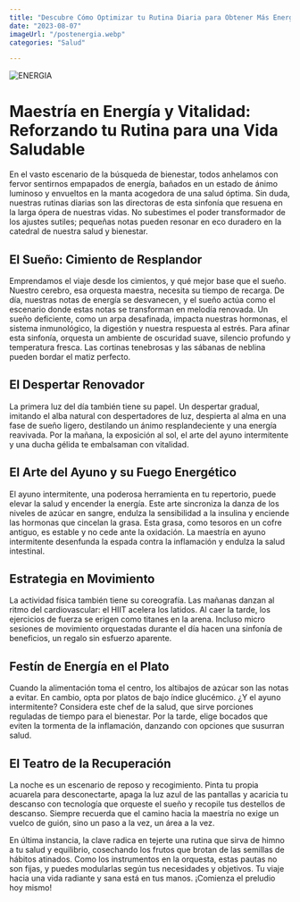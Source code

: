 ```yaml
---
title: "Descubre Cómo Optimizar tu Rutina Diaria para Obtener Más Energía y Vitalidad"
date: "2023-08-07"
imageUrl: "/postenergia.webp"
categories: "Salud"

---
```


![ENERGIA](/postenergia.webp)

# **Maestría en Energía y Vitalidad: Reforzando tu Rutina para una Vida Saludable**

En el vasto escenario de la búsqueda de bienestar, todos anhelamos con fervor sentirnos empapados de energía, bañados en un estado de ánimo luminoso y envueltos en la manta acogedora de una salud óptima. Sin duda, nuestras rutinas diarias son las directoras de esta sinfonía que resuena en la larga ópera de nuestras vidas. No subestimes el poder transformador de los ajustes sutiles; pequeñas notas pueden resonar en eco duradero en la catedral de nuestra salud y bienestar.

## **El Sueño: Cimiento de Resplandor**

Emprendamos el viaje desde los cimientos, y qué mejor base que el sueño. Nuestro cerebro, esa orquesta maestra, necesita su tiempo de recarga. De día, nuestras notas de energía se desvanecen, y el sueño actúa como el escenario donde estas notas se transforman en melodía renovada. Un sueño deficiente, como un arpa desafinada, impacta nuestras hormonas, el sistema inmunológico, la digestión y nuestra respuesta al estrés. Para afinar esta sinfonía, orquesta un ambiente de oscuridad suave, silencio profundo y temperatura fresca. Las cortinas tenebrosas y las sábanas de neblina pueden bordar el matiz perfecto.

## **El Despertar Renovador**

La primera luz del día también tiene su papel. Un despertar gradual, imitando el alba natural con despertadores de luz, despierta al alma en una fase de sueño ligero, destilando un ánimo resplandeciente y una energía reavivada. Por la mañana, la exposición al sol, el arte del ayuno intermitente y una ducha gélida te embalsaman con vitalidad.

## **El Arte del Ayuno y su Fuego Energético**

El ayuno intermitente, una poderosa herramienta en tu repertorio, puede elevar la salud y encender la energía. Este arte sincroniza la danza de los niveles de azúcar en sangre, endulza la sensibilidad a la insulina y enciende las hormonas que cincelan la grasa. Esta grasa, como tesoros en un cofre antiguo, es estable y no cede ante la oxidación. La maestría en ayuno intermitente desenfunda la espada contra la inflamación y endulza la salud intestinal.

## **Estrategia en Movimiento**

La actividad física también tiene su coreografía. Las mañanas danzan al ritmo del cardiovascular: el HIIT acelera los latidos. Al caer la tarde, los ejercicios de fuerza se erigen como titanes en la arena. Incluso micro sesiones de movimiento orquestadas durante el día hacen una sinfonía de beneficios, un regalo sin esfuerzo aparente.

## **Festín de Energía en el Plato**

Cuando la alimentación toma el centro, los altibajos de azúcar son las notas a evitar. En cambio, opta por platos de bajo índice glucémico. ¿Y el ayuno intermitente? Considera este chef de la salud, que sirve porciones reguladas de tiempo para el bienestar. Por la tarde, elige bocados que eviten la tormenta de la inflamación, danzando con opciones que susurran salud.

## **El Teatro de la Recuperación**

La noche es un escenario de reposo y recogimiento. Pinta tu propia acuarela para desconectarte, apaga la luz azul de las pantallas y acaricia tu descanso con tecnología que orqueste el sueño y recopile tus destellos de descanso. Siempre recuerda que el camino hacia la maestría no exige un vuelco de guión, sino un paso a la vez, un área a la vez.

En última instancia, la clave radica en tejerte una rutina que sirva de himno a tu salud y equilibrio, cosechando los frutos que brotan de las semillas de hábitos atinados. Como los instrumentos en la orquesta, estas pautas no son fijas, y puedes modularlas según tus necesidades y objetivos. Tu viaje hacia una vida radiante y sana está en tus manos. ¡Comienza el preludio hoy mismo!
